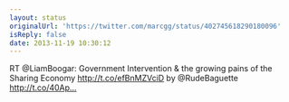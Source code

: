 ```yaml
---
layout: status
originalUrl: 'https://twitter.com/marcgg/status/402745618290180096'
isReply: false
date: 2013-11-19 10:30:12
---
```


RT @LiamBoogar: Government Intervention &amp; the growing pains of the Sharing Economy http://t.co/efBnMZVciD by @RudeBaguette http://t.co/40Ap…
